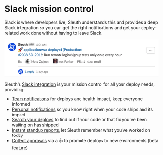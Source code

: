 # Slack mission control

Slack is where developers live, Sleuth understands this and provides a deep Slack integration so you can get the right notifications and get your deploy-related work done without having to leave Slack.

![Team notifications on Deploy](../.gitbook/assets/slack-or-deploys-or-sleuth-2021-02-04-11-01-28%20%281%29%20%281%29%20%281%29.png)

Sleuth's [Slack integration](../integrations-1/slack.md) is your mission control for all your deploy needs, providing:

* [Team notifications](team-notifications.md) for deploys and health impact, keep everyone informed
* [Personal notifications](personal-notifications.md) so you know right when your code ships and its impact
* [Search your deploys](search-sleuth-in-slack.md) to find out if your code or that fix you've been waiting on has shipped
* [Instant standup reports](developer-standup.md), let Sleuth remember what you've worked on today
* [Collect approvals](https://help.sleuth.io/actions/cookbook#slack-approvals-based-promotion) via a 👍 to promote deploys to new environments \(beta feature\)




